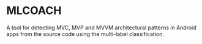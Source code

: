 # MLCOACH
A tool for detecting MVC, MVP and MVVM architectural patterns in Android apps from the source code using the multi-label classification.
